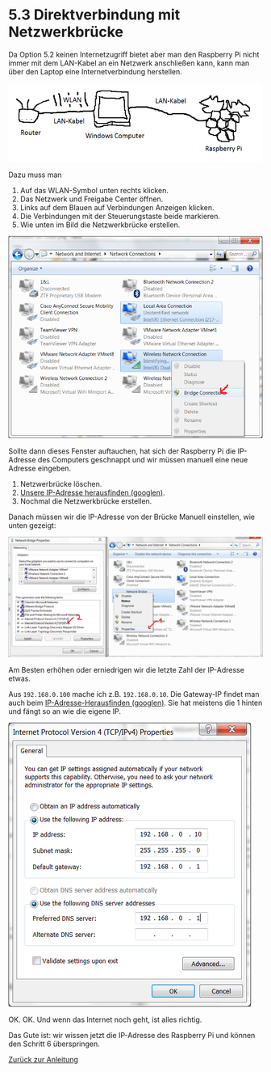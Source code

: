 5.3 Direktverbindung mit Netzwerkbrücke
=======================================

Da Option 5.2 keinen Internetzugriff bietet aber man den Raspberry Pi nicht immer mit dem LAN-Kabel an ein Netzwerk anschließen kann, kann man über den Laptop eine Internetverbindung herstellen.

![Verbinden-bridge.png](Verbinden-bridge.png)

Dazu muss man

1. Auf das WLAN-Symbol unten rechts klicken.
2. Das Netzwerk und Freigabe Center öffnen.
3. Links auf dem Blauen auf Verbindungen Anzeigen klicken.
4. Die Verbindungen mit der Steuerungstaste beide markieren.
5. Wie unten im Bild die Netzwerkbrücke erstellen.

![bridge-connections.png](bridge-connections.png)

Sollte dann dieses Fenster auftauchen, hat sich der Raspberry Pi die IP-Adresse des Computers geschnappt und wir müssen manuell eine neue Adresse eingeben. 

1. Netzwerbrücke löschen.
2. [Unsere IP-Adresse herausfinden (googlen)](http://www.tippscout.de/windows-xp-ip-adresse-des-computers-ermitteln-und-herausfinden_tipp_2676.html). 
3. Nochmal die Netzwerkbrücke erstellen.

Danach müssen wir die IP-Adresse von der Brücke Manuell einstellen, wie unten gezeigt:

![ip-bridge-manuell.png](ip-bridge-manuell.png)

Am Besten erhöhen oder erniedrigen wir die letzte Zahl der IP-Adresse etwas.

Aus `192.168.0.100` mache ich z.B. `192.168.0.10`. 
Die Gateway-IP findet man auch beim [IP-Adresse-Herausfinden (googlen)](http://www.tippscout.de/windows-xp-ip-adresse-des-computers-ermitteln-und-herausfinden_tipp_2676.html). Sie hat meistens die 1 hinten und fängt so an wie die eigene IP.

![netzwerkbridge-ip-einstellen.png](netzwerkbridge-ip-einstellen.png)

OK. OK. Und wenn das Internet noch geht, ist alles richtig.

Das Gute ist: wir wissen jetzt die IP-Adresse des Raspberry Pi und können den Schritt 6 überspringen. 

[Zurück zur Anleitung](./README.md)